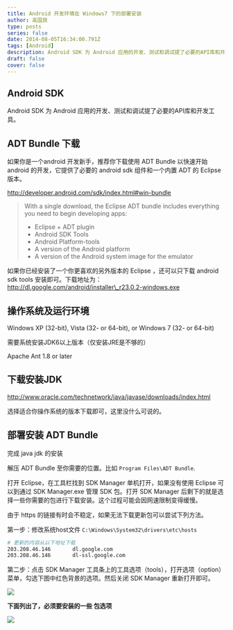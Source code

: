 ```yaml
---
title: Android 开发环境在 Windows7 下的部署安装
author: 高国良
type: posts
series: false
date: 2014-08-05T16:34:00.791Z
tags: [Android]
description: Android SDK 为 Android 应用的开发、测试和调试提了必要的API库和开发工具。如果你是一个 Android 开发新手，推荐你下载使用 ADT Bundle 以快速开始 Android 的开发，它提供了必要的 Android sdk 组件和一个内置 ADT 的 Eclipse 版本。
draft: false 
cover: false
---
```


## Android SDK

Android SDK 为 Android 应用的开发、测试和调试提了必要的API库和开发工具。

## ADT Bundle 下载

如果你是一个android 开发新手，推荐你下载使用 ADT Bundle 以快速开始android 的开发，它提供了必要的 android sdk 组件和一个内置 ADT 的 Eclipse 版本。

http://developer.android.com/sdk/index.html#win-bundle

> With a single download, the Eclipse ADT bundle includes everything you need to begin developing apps:
>
> * Eclipse + ADT plugin
> * Android SDK Tools
> * Android Platform-tools
> * A version of the Android platform
> * A version of the Android system image for the emulator

如果你已经安装了一个你更喜欢的另外版本的 Eclipse ，还可以只下载 android sdk tools 安装即可。下载地址为：http://dl.google.com/android/installer\_r23.0.2-windows.exe

## 操作系统及运行环境

Windows XP (32-bit), Vista (32- or 64-bit), or Windows 7 (32- or 64-bit)

需要系统安装JDK6以上版本（仅安装JRE是不够的）

Apache Ant 1.8 or later

## 下载安装JDK

http://www.oracle.com/technetwork/java/javase/downloads/index.html

选择适合你操作系统的版本下载即可，这里没什么可说的。

## 部署安装 ADT Bundle

完成 java jdk 的安装

解压 ADT Bundle 至你需要的位置。比如 `Program Files\ADT Bundle`.

打开 Eclipse，在工具栏找到 SDK Manager 单机打开，如果没有使用 Eclipse 可以到通过 SDK Manager.exe 管理 SDK 包。打开 SDK Manager 后剩下的就是选择一些你需要的包进行下载安装。这个过程可能会因网速限制变得缓慢。

由于 https 的链接有时会不稳定，如果无法下载更新包可以尝试下列方法。

第一步：修改系统host文件 `C:\Windows\System32\drivers\etc\hosts`

```bash
# 更新的内容从以下地址下载
203.208.46.146       dl.google.com
203.208.46.146       dl-ssl.google.com
```

第二步：点击 SDK Manager 工具条上的工具选项（tools），打开选项（option）菜单，勾选下图中红色背景的选项。然后关闭 SDK Manager 重新打开即可。

![](051740546623581.jpg)

**下面列出了，必须要安装的一些 包选项**

![](051631381621947.jpg)
